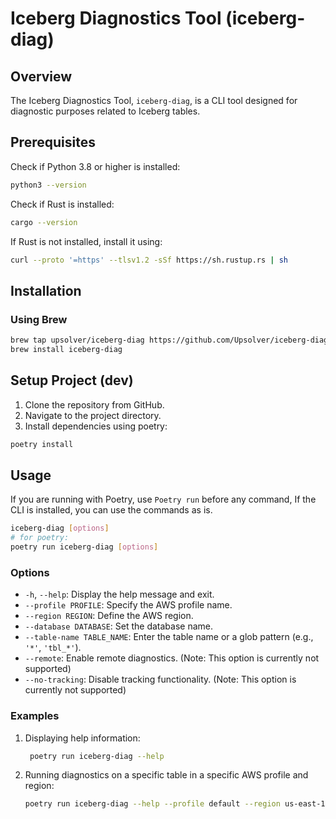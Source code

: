 # Iceberg Diagnostics Tool (iceberg-diag)

## Overview

The Iceberg Diagnostics Tool, `iceberg-diag`, is a CLI tool designed for diagnostic purposes related to Iceberg tables. 

## Prerequisites

Check if Python 3.8 or higher is installed:
```bash
python3 --version
```
Check if Rust is installed:
```bash
cargo --version
```
If Rust is not installed, install it using:
```bash
curl --proto '=https' --tlsv1.2 -sSf https://sh.rustup.rs | sh
```

## Installation


### Using Brew
 ```bash
 brew tap upsolver/iceberg-diag https://github.com/Upsolver/iceberg-diag
brew install iceberg-diag
 ```


## Setup Project (dev)


1. Clone the repository from GitHub.
2. Navigate to the project directory.
3. Install dependencies using poetry:

```bash
poetry install
```


## Usage
If you are running with Poetry, use `Poetry run` before any command,
If the CLI is installed, you can use the commands as is.
```bash
iceberg-diag [options]
# for poetry:
poetry run iceberg-diag [options]
```

### Options

- `-h`, `--help`: Display the help message and exit.
- `--profile PROFILE`: Specify the AWS profile name.
- `--region REGION`: Define the AWS region.
- `--database DATABASE`: Set the database name.
- `--table-name TABLE_NAME`: Enter the table name or a glob pattern (e.g., `'*'`, `'tbl_*'`).
- `--remote`: Enable remote diagnostics.  (Note: This option is currently not supported)
- `--no-tracking`: Disable tracking functionality. (Note: This option is currently not supported)

### Examples
1. Displaying help information:
    ```bash
     poetry run iceberg-diag --help
    ```
2. Running diagnostics on a specific table in a specific AWS profile and region:
   ```bash
   poetry run iceberg-diag --help --profile default --region us-east-1 --database my_db --table-name '*'
    ```